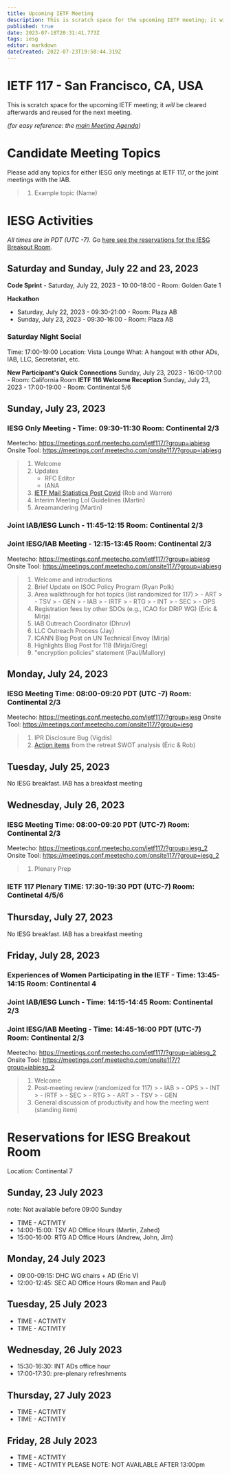 ```yaml
---
title: Upcoming IETF Meeting
description: This is scratch space for the upcoming IETF meeting; it will be cleared afterwards and reused for the next meeting.
published: true
date: 2023-07-18T20:31:41.773Z
tags: iesg
editor: markdown
dateCreated: 2022-07-23T19:50:44.319Z
---
```


# IETF 117 - San Francisco, CA, USA
This is scratch space for the upcoming IETF meeting; it *will* be cleared afterwards and reused for the next meeting. 

*(for easy reference: the [main Meeting Agenda](https://datatracker.ietf.org/meeting/))*

# Candidate Meeting Topics
Please add any topics for either IESG only meetings at IETF 117, or the joint meetings with the IAB.

> 1. Example topic (Name)

# IESG Activities
*All times are in PDT (UTC -7).* Go [here see the reservations for the IESG Breakout Room](#IESGBreakoutRoom).

## Saturday and Sunday, July 22 and 23, 2023

**Code Sprint** - Saturday, July 22, 2023 - 10:00-18:00 - Room: Golden Gate 1

**Hackathon**
  - Saturday, July 22, 2023 - 09:30-21:00 - Room: Plaza AB
  - Sunday, July 23, 2023 - 09:30-16:00 - Room: Plaza AB

### Saturday Night Social 

Time: 17:00-19:00
Location: Vista Lounge
What: A hangout with other ADs, IAB, LLC, Secretariat, etc.

**New Participant's Quick Connections** Sunday, July 23, 2023 - 16:00-17:00 - Room: California Room
**IETF 116 Welcome Reception** Sunday, July 23, 2023 - 17:00-19:00 - Room: Continental 5/6


## Sunday, July 23, 2023

### IESG Only Meeting - Time: 09:30-11:30 Room: Continental 2/3

Meetecho: https://meetings.conf.meetecho.com/ietf117/?group=iabiesg
Onsite Tool: https://meetings.conf.meetecho.com/onsite117/?group=iabiesg

> 1. Welcome
> 1. Updates
>    - RFC Editor
>    - IANA
> 1. [IETF Mail Statistics Post Covid](https://docs.google.com/spreadsheets/d/16IQmbHr6fkr7Bv-qk-y0uW58cdj4HhkeCFEMmTufppc/edit?usp=sharing) (Rob and Warren)
> 1. Interim Meeting LoI Guidelines (Martin)
> 1. Areamandering (Martin)


### Joint IAB/IESG Lunch - 11:45-12:15 Room: Continental 2/3

### Joint IESG/IAB Meeting - 12:15-13:45 Room: Continental 2/3
Meetecho: https://meetings.conf.meetecho.com/ietf117/?group=iabiesg
Onsite Tool: https://meetings.conf.meetecho.com/onsite117/?group=iabiesg


> 1. Welcome and introductions
> 1. Brief Update on ISOC Policy Program (Ryan Polk)
> 1. Area walkthrough for hot topics (list randomized for 117)
    > - ART
    > - TSV
    > - GEN
    > - IAB
    > - IRTF
    > - RTG
    > - INT
    > - SEC
    > - OPS
> 1. Registration fees by other SDOs (e.g., ICAO for DRIP WG) (Éric & Mirja)
> 1. IAB Outreach Coordinator (Dhruv) 
> 1. LLC Outreach Process (Jay)
> 1. ICANN Blog Post on UN Technical Envoy (Mirja)
> 1. Highlights Blog Post for 118 (Mirja/Greg)
> 1. "encryption policies" statement (Paul/Mallory)
 

## Monday, July 24, 2023 


### IESG Meeting Time: 08:00-09:20 PDT (UTC -7) Room: Continental 2/3

Meetecho: https://meetings.conf.meetecho.com/ietf117/?group=iesg
Onsite Tool: https://meetings.conf.meetecho.com/onsite117/?group=iesg

> 1. IPR Disclosure Bug (Vigdis)
> 1. [Action items](https://docs.google.com/presentation/d/1ybBwlOJcD37OT8Ador3MjzXGoIs0eSdkEc9qm_6eEag/edit?usp=sharing)  from the retreat SWOT analysis (Éric & Rob)

## Tuesday, July 25, 2023

No IESG breakfast. IAB has a breakfast meeting
  
## Wednesday, July 26, 2023
### IESG Meeting Time: 08:00-09:20 PDT (UTC-7) Room: Continental 2/3

Meetecho: https://meetings.conf.meetecho.com/ietf117/?group=iesg_2
Onsite Tool: https://meetings.conf.meetecho.com/onsite117/?group=iesg_2

> 1. Plenary Prep


### IETF 117 Plenary TIME: 17:30-19:30 PDT (UTC-7) Room: Continetal 4/5/6

## Thursday, July 27, 2023

No IESG breakfast. IAB has a breakfast meeting

## Friday, July 28, 2023 
### Experiences of Women Participating in the IETF - Time: 13:45-14:15 Room: Continental 4

### Joint IAB/IESG Lunch - Time: 14:15-14:45 Room: Continental 2/3
### Joint IESG/IAB Meeting - Time: 14:45-16:00 PDT (UTC-7) Room: Continental 2/3

Meetecho: https://meetings.conf.meetecho.com/ietf117/?group=iabiesg_2
Onsite Tool: https://meetings.conf.meetecho.com/onsite117/?group=iabiesg_2

>  1. Welcome
>  1. Post-meeting review (randomized for 117)
    > - IAB
    > - OPS
    > - INT
    > - IRTF
    > - SEC
    > - RTG
    > - ART
    > - TSV
    > - GEN
>  1.  General discussion of productivity and how the meeting went	 (standing item)


# <a id="IESGBreakoutRoom"></a>Reservations for IESG Breakout Room

Location: Continental 7


## Sunday, 23 July 2023
note: Not available before 09:00 Sunday

* TIME - ACTIVITY
* 14:00-15:00: TSV AD Office Hours (Martin, Zahed)
* 15:00-16:00: RTG AD Office Hours (Andrew, John, Jim)

## Monday, 24 July 2023

* 09:00-09:15: DHC WG chairs + AD (Éric V)
* 12:00-12:45: SEC AD Office Hours (Roman and Paul)

## Tuesday, 25 July 2023

* TIME - ACTIVITY
* TIME - ACTIVITY

## Wednesday, 26 July 2023

* 15:30-16:30: INT ADs office hour
* 17:00-17:30: pre-plenary refreshments

## Thursday, 27 July 2023

* TIME - ACTIVITY
* TIME - ACTIVITY

## Friday, 28 July 2023
* TIME - ACTIVITY
* TIME - ACTIVITY
PLEASE NOTE: NOT AVAILABLE AFTER 13:00pm 
